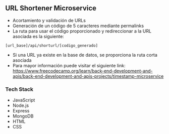 ## URL Shortener Microservice
- Acortamiento y validación de URLs
- Generación de un código de 5 caracteres mediante permalinks
- La ruta para usar el código proporcionado y redireccionar a la URL asociada es la siguiente:
~~~
[url_base]/api/shorturl/[codigo_generado]
~~~
- Si una URL ya existe en la base de datos, se proporciona la ruta corta asociada
- Para mayor información puede visitar el siguiente link: https://www.freecodecamp.org/learn/back-end-development-and-apis/back-end-development-and-apis-projects/timestamp-microservice

### Tech Stack
- JavaScript
- Node.js
- Express
- MongoDB
- HTML
- CSS
